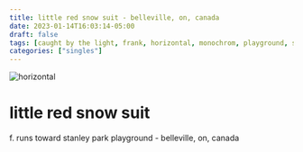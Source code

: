 ```yaml
---
title: little red snow suit - belleville, on, canada
date: 2023-01-14T16:03:14-05:00
draft: false
tags: [caught by the light, frank, horizontal, monochrom, playground, snow, winter, woods,belleville,on, canada]
categories: ["singles"]
---
```

![horizontal](/p/sbr-20230114-1000994.jpg)
<!--more-->
# little red snow suit
f. runs toward stanley park playground - belleville, on, canada
